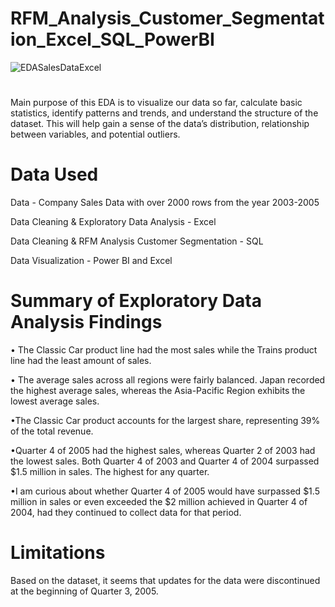 # RFM_Analysis_Customer_Segmentation_Excel_SQL_PowerBI
![EDASalesDataExcel](https://github.com/raventheanalyst/RFM_Analysis_Customer_Segmentation_Excel_SQL_PowerBI/assets/128438737/1aac046b-e8bf-40bd-8aad-685b48a0c31b)
<!DOCTYPE html>
<html>
<head>
<!-- HTML Codes by Quackit.com -->
<meta name="viewport" content="width=device-width, initial-scale=1">
</head>
<body>
<h1></h1>
<p>Main purpose of this EDA is to visualize our data so far, calculate basic statistics, identify patterns and trends, and understand the structure of the dataset. This will help gain a sense of the data’s distribution, relationship between variables, and potential outliers. </p>
</body>

<!DOCTYPE html>
<html>
<head>
<!-- HTML Codes by Quackit.com -->
<meta name="viewport" content="width=device-width, initial-scale=1">
<meta name="description" content="Data  - Company Sales Data with over 2000 rows from the year 2003-2005
Data Cleaning & Exploratory Data Analysis - Excel
Data Cleaning & RFM Analysis Customer Segmentation - SQL 
Data Visualization - Power BI and Excel">
</head>
<body>
<h1>Data Used</h1>
<p>Data  - Company Sales Data with over 2000 rows from the year 2003-2005</p>
<p>Data Cleaning & Exploratory Data Analysis - Excel</p>
<p>Data Cleaning & RFM Analysis Customer Segmentation - SQL </p>
<p>Data Visualization - Power BI and Excel</p>
</body>
</html>

<!DOCTYPE html>
<html>
<head>
<!-- HTML Codes by Quackit.com -->
<title>
</title>
<meta name="viewport" content="width=device-width, initial-scale=1">
</head>
<body>
<h1>Summary of Exploratory Data Analysis Findings</h1>
<p>• The Classic Car product line had the most sales while the Trains product line had the least amount of sales.</p>
<p>• The average sales across all regions were fairly balanced. Japan recorded the highest average sales, whereas the Asia-Pacific Region exhibits the lowest average sales. </p>
<p>•The Classic Car product accounts for the largest share, representing 39% of the total revenue.</p>
<p>•Quarter 4 of 2005 had the highest sales, whereas Quarter 2 of 2003 had the lowest sales. Both Quarter 4 of 2003 and Quarter 4 of 2004 surpassed $1.5 million in sales. The highest for any quarter.</p>
<p>•I am curious about whether Quarter 4 of 2005 would have surpassed $1.5 million in sales or even exceeded the $2 million achieved in Quarter 4 of 2004, had they continued to collect data for that period. </p>
</body>
</html>

<!DOCTYPE html>
<html>
<head>
<!-- HTML Codes by Quackit.com -->
<meta name="viewport" content="width=device-width, initial-scale=1">
</head>
<body>
<h1>Limitations</h1>
<p>Based on the dataset, it seems that updates for the data were discontinued at the beginning of Quarter 3, 2005. </p>
</body>
</html>
